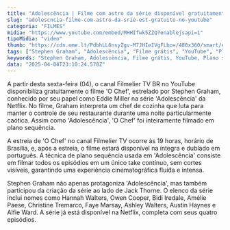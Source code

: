 ```yaml
---
title: "Adolescência | Filme com astro da série disponível gratuitamente no YouTube"
slug: "adolescncia-filme-com-astro-da-srie-est-gratuito-no-youtube"
categoria: "FILMES"
midia: "https://www.youtube.com/embed/MHHIfwk5ZZQ?enablejsapi=1"
tipoMidia: "video"
thumb: "https://cdn.ome.lt/PdbhLL8nsyZgv-M7JHIeIVgFLbo=/480x360/smart/extras/conteudos/Design_sem_nome_-_2025-04-04T193513.235.png"
tags: ["Stephen Graham", "Adolescência", "Filme grátis", "YouTube", "Plano sequência", "Filmelier TV BR", "Netflix", "O Chef"]
keywords: "Stephen Graham, Adolescência, Filme grátis, YouTube, Plano sequência, Filmelier TV BR, Netflix, O Chef"
data: "2025-04-04T23:10:24.578Z"
---
```


A partir desta sexta-feira (04), o canal Filmelier TV BR no YouTube disponibiliza gratuitamente o filme 'O Chef', estrelado por Stephen Graham, conhecido por seu papel como Eddie Miller na série 'Adolescência' da Netflix. No filme, Graham interpreta um chef de cozinha que luta para manter o controle de seu restaurante durante uma noite particularmente caótica. Assim como 'Adolescência', 'O Chef' foi inteiramente filmado em plano sequência.

A estreia de 'O Chef' no canal Filmelier TV ocorre às 19 horas, horário de Brasília, e, após a estreia, o filme estará disponível na íntegra e dublado em português. A técnica de plano sequência usada em 'Adolescência' consiste em filmar todos os episódios em um único take contínuo, sem cortes visíveis, garantindo uma experiência cinematográfica fluída e intensa.

Stephen Graham não apenas protagoniza 'Adolescência', mas também participou da criação da série ao lado de Jack Thorne. O elenco da série inclui nomes como Hannah Walters, Owen Cooper, Bidi Iredale, Amélie Paese, Christine Tremarco, Faye Marsay, Ashley Walters, Austin Haynes e Alfie Ward. A série já está disponível na Netflix, completa com seus quatro episódios.